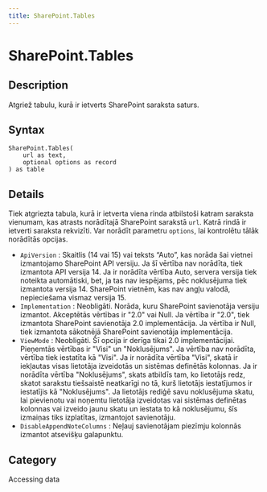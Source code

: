 ```yaml
---
title: SharePoint.Tables
---
```


# SharePoint.Tables


## Description

Atgriež tabulu, kurā ir ietverts SharePoint saraksta saturs.


## Syntax

```powerquery
SharePoint.Tables(
    url as text,
    optional options as record
) as table
```


## Details

Tiek atgriezta tabula, kurā ir ietverta viena rinda atbilstoši katram saraksta vienumam, kas atrasts norādītajā SharePoint sarakstā <code>url</code>. Katrā rindā ir ietverti saraksta rekvizīti. Var norādīt parametru <code>options</code>, lai kontrolētu tālāk norādītās opcijas.    <ul><li><code>ApiVersion</code> : Skaitlis (14 vai 15) vai teksts “Auto”, kas norāda šai vietnei izmantojamo SharePoint&#160;API versiju. Ja šī vērtība nav norādīta, tiek izmantota API&#160;versija 14. Ja ir norādīta vērtība Auto, servera versija tiek noteikta automātiski, bet, ja tas nav iespējams, pēc noklusējuma tiek izmantota versija 14. SharePoint vietnēm, kas nav angļu valodā, nepieciešama vismaz versija 15.</li><li><code>Implementation</code> : Neobligāti. Norāda, kuru SharePoint savienotāja versiju izmantot. Akceptētās vērtības ir &quot;2.0&quot; vai Null. Ja vērtība ir &quot;2.0&quot;, tiek izmantota SharePoint savienotāja 2.0 implementācija. Ja vērtība ir Null, tiek izmantota sākotnējā SharePoint savienotāja implementācija.</li><li><code>ViewMode</code> : Neobligāti. Šī opcija ir derīga tikai 2.0 implementācijai. Pieņemtās vērtības ir &quot;Visi&quot; un &quot;Noklusējums&quot;. Ja vērtība nav norādīta, vērtība tiek iestatīta kā &quot;Visi&quot;. Ja ir norādīta vērtība &quot;Visi&quot;, skatā ir iekļautas visas lietotāja izveidotās un sistēmas definētās kolonnas. Ja ir norādīta vērtība &quot;Noklusējums&quot;, skats atbildīs tam, ko lietotājs redz, skatot sarakstu tiešsaistē neatkarīgi no tā, kurš lietotājs iestatījumos ir iestatījis kā &quot;Noklusējums&quot;. Ja lietotājs rediģē savu noklusējuma skatu, lai pievienotu vai noņemtu lietotāja izveidotas vai sistēmas definētas kolonnas vai izveido jaunu skatu un iestata to kā noklusējumu, šīs izmaiņas tiks izplatītas, izmantojot savienotāju.</li><li><code>DisableAppendNoteColumns</code> : Neļauj savienotājam piezīmju kolonnās izmantot atsevišķu galapunktu.</li></ul>    



## Category
Accessing data
